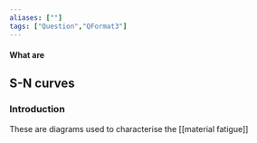 ```yaml
---
aliases: [""]
tags: ["Question","QFormat3"]
---
```


#### What are
## S-N curves
### Introduction

These are diagrams used to characterise the [[material fatigue]]
